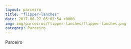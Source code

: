 ```yaml
---
layout: parceiro
title: "flipper-lanches"
date: 2017-06-27 05:02:54 +0000
img: img/parceiros/flipper-lanches/flipper-lanches.png
category: Parceiro
---
```

Parceiro
